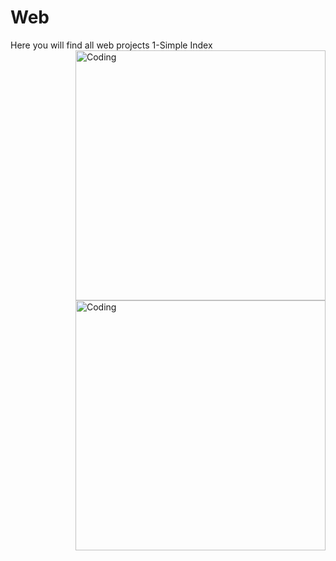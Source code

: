 # Web
Here you will find all web projects
1-Simple Index
<img align="right" alt="Coding" width="400" src="https://ibb.co/0m7PMXw">
<img align="right" alt="Coding" width="400" src="https://ibb.co/gvqrhv5">
